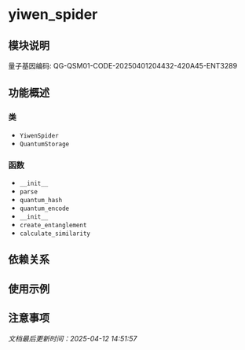 # yiwen_spider

## 模块说明
量子基因编码: QG-QSM01-CODE-20250401204432-420A45-ENT3289

## 功能概述

### 类

- `YiwenSpider`
- `QuantumStorage`

### 函数

- `__init__`
- `parse`
- `quantum_hash`
- `quantum_encode`
- `__init__`
- `create_entanglement`
- `calculate_similarity`

## 依赖关系

## 使用示例

## 注意事项

*文档最后更新时间：2025-04-12 14:51:57*